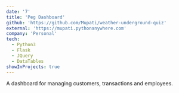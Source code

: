 ```yaml
---
date: '7'
title: 'Peg Dashboard'
github: 'https://github.com/Mupati/weather-underground-quiz'
external: 'https://mupati.pythonanywhere.com'
company: 'Personal'
tech:
  - Python3
  - Flask
  - JQuery
  - DataTables
showInProjects: true
---
```


A dashboard for managing customers, transactions and employees.

